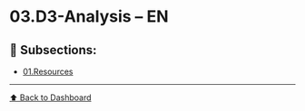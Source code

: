 # 03.D3-Analysis – EN

## 📁 Subsections:

- [01.Resources](01.Resources/index.md)

---
[⬆ Back to Dashboard](../.)
